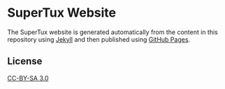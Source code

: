 # SuperTux Website

The SuperTux website is generated automatically from the content in this
repository using [Jekyll](https://jekyllrb.com/) and then published using
[GitHub Pages](https://pages.github.com/).

## License

[CC-BY-SA 3.0](/LICENSE.txt)
